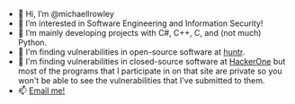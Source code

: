- 👋 Hi, I’m @michaellrowley
- 👀 I’m interested in Software Engineering and Information Security!
- 🌱 I’m mainly developing projects with C#, C++, C, and (not much) Python.
- 🎊 I'm finding vulnerabilities in open-source software at [huntr](https://huntr.dev/users/michaellrowley).
- 🐰 I'm finding vulnerabilities in closed-source software at [HackerOne](https://hackerone.com/michaelrowley) but most of the programs that I participate in on that site are private so you won't be able to see the vulnerabilities that I've submitted to them.
- 📫 [Email me!](michaellrowley@protonmail.com)
